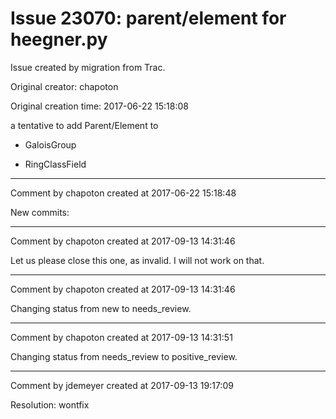 # Issue 23070: parent/element for heegner.py

Issue created by migration from Trac.

Original creator: chapoton

Original creation time: 2017-06-22 15:18:08

a tentative to add Parent/Element to 

* GaloisGroup

* RingClassField




---

Comment by chapoton created at 2017-06-22 15:18:48

New commits:


---

Comment by chapoton created at 2017-09-13 14:31:46

Let us please close this one, as invalid. I will not work on that.


---

Comment by chapoton created at 2017-09-13 14:31:46

Changing status from new to needs_review.


---

Comment by chapoton created at 2017-09-13 14:31:51

Changing status from needs_review to positive_review.


---

Comment by jdemeyer created at 2017-09-13 19:17:09

Resolution: wontfix
